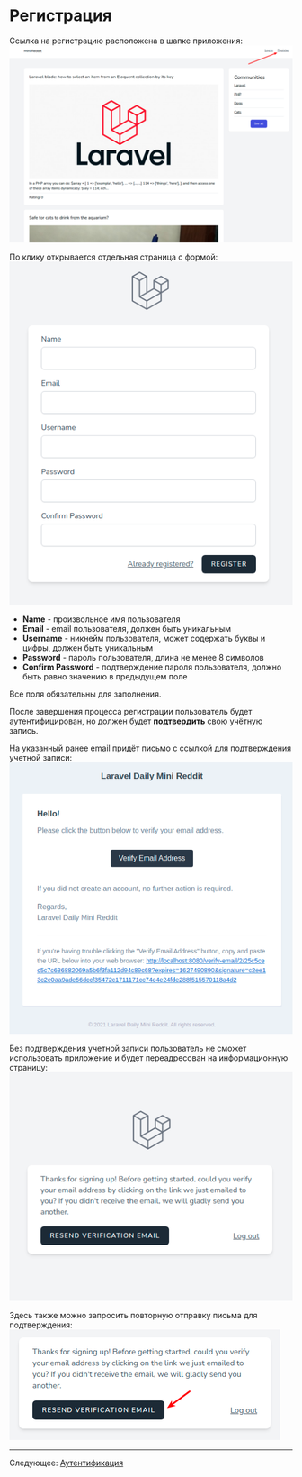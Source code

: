 # Регистрация

Ссылка на регистрацию расположена в шапке приложения:
![](001.png)

По клику открывается отдельная страница с формой:
![](002.png)

* **Name** - произвольное имя пользователя
* **Email** - email пользователя, должен быть уникальным
* **Username** - никнейм пользователя, может содержать буквы и цифры, должен быть уникальным
* **Password** - пароль пользователя, длина не менее 8 символов
* **Confirm Password** - подтверждение пароля пользователя, должно быть равно значению в предыдущем поле

Все поля обязательны для заполнения.

После завершения процесса регистрации пользователь будет аутентифицирован, но должен будет **подтвердить** свою учётную запись.

На указанный ранее email придёт письмо с ссылкой для подтверждения учетной записи:
![](003.png)

Без подтверждения учетной записи пользователь не сможет использовать приложение и будет переадресован на информационную страницу:
![](004.png)

Здесь также можно запросить повторную отправку письма для подтверждения:
![](005.png)

---

Следующее: [Аутентификация](../auth/README.md)
